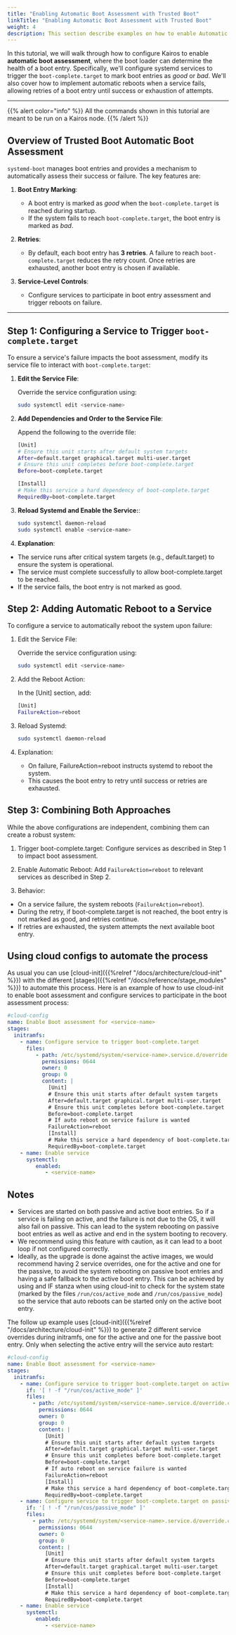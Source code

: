 ```yaml
---
title: "Enabling Automatic Boot Assessment with Trusted Boot"
linkTitle: "Enabling Automatic Boot Assessment with Trusted Boot"
weight: 4
description: This section describe examples on how to enable Automatic Boot Assessment with Trusted Boot in your own services.
---
```




In this tutorial, we will walk through how to configure Kairos to enable **automatic boot assessment**, where the boot loader can determine the health of a boot entry. Specifically, we'll configure systemd services to trigger the `boot-complete.target` to mark boot entries as *good* or *bad*. We'll also cover how to implement automatic reboots when a service fails, allowing retries of a boot entry until success or exhaustion of attempts.

---

{{% alert color="info" %}}
All the commands shown in this tutorial are meant to be run on a Kairos node.
{{% /alert %}}


## Overview of Trusted Boot Automatic Boot Assessment

`systemd-boot` manages boot entries and provides a mechanism to automatically assess their success or failure. The key features are:

1. **Boot Entry Marking**:
    - A boot entry is marked as *good* when the `boot-complete.target` is reached during startup.
    - If the system fails to reach `boot-complete.target`, the boot entry is marked as *bad*.

2. **Retries**:
    - By default, each boot entry has **3 retries**. A failure to reach `boot-complete.target` reduces the retry count. Once retries are exhausted, another boot entry is chosen if available.

3. **Service-Level Controls**:
    - Configure services to participate in boot entry assessment and trigger reboots on failure.

---

## Step 1: Configuring a Service to Trigger `boot-complete.target`

To ensure a service's failure impacts the boot assessment, modify its service file to interact with `boot-complete.target`:

1. **Edit the Service File**:  

   Override the service configuration using:
   ```bash
   sudo systemctl edit <service-name>
    ```

2. **Add Dependencies and Order to the Service File**:

   Append the following to the override file:
    ```bash
    [Unit]
    # Ensure this unit starts after default system targets
    After=default.target graphical.target multi-user.target
    # Ensure this unit completes before boot-complete.target
    Before=boot-complete.target
   
    [Install]
    # Make this service a hard dependency of boot-complete.target
    RequiredBy=boot-complete.target
    ```
   
3. **Reload Systemd and Enable the Service:**:

    ```bash
    sudo systemctl daemon-reload
    sudo systemctl enable <service-name>
    ```
   
4. **Explanation**:

  - The service runs after critical system targets (e.g., default.target) to ensure the system is operational.
  - The service must complete successfully to allow boot-complete.target to be reached.
  - If the service fails, the boot entry is not marked as good.


## Step 2: Adding Automatic Reboot to a Service

To configure a service to automatically reboot the system upon failure:

1.  Edit the Service File:

    Override the service configuration using:
    ```bash
    sudo systemctl edit <service-name>
    ```
2. Add the Reboot Action:

   In the [Unit] section, add:
    ```bash
    [Unit]
    FailureAction=reboot
    ```
3. Reload Systemd:
    ```bash
    sudo systemctl daemon-reload
    ```
4. Explanation:
   - On failure, FailureAction=reboot instructs systemd to reboot the system.
   - This causes the boot entry to retry until success or retries are exhausted.


## Step 3: Combining Both Approaches

While the above configurations are independent, combining them can create a robust system:

1. Trigger boot-complete.target:
   Configure services as described in Step 1 to impact boot assessment.

2. Enable Automatic Reboot:
   Add `FailureAction=reboot` to relevant services as described in Step 2.

3. Behavior:
  - On a service failure, the system reboots (`FailureAction=reboot`).
  - During the retry, if boot-complete.target is not reached, the boot entry is not marked as good, and retries continue.
  - If retries are exhausted, the system attempts the next available boot entry.


## Using cloud configs to automate the process

As usual you can use [cloud-init]({{%relref "/docs/architecture/cloud-init" %}}) with the different [stages]({{%relref "/docs/reference/stage_modules" %}}) to automate this process. Here is an example of how to use cloud-init to enable boot assessment and configure services to participate in the boot assessment process:

```yaml
#cloud-config
name: Enable Boot assessment for <service-name>
stages:
  initramfs:
    - name: Configure service to trigger boot-complete.target
      files:
         - path: /etc/systemd/system/<service-name>.service.d/override.conf
           permissions: 0644
           owner: 0
           group: 0
           content: |
             [Unit]
             # Ensure this unit starts after default system targets
             After=default.target graphical.target multi-user.target
             # Ensure this unit completes before boot-complete.target
             Before=boot-complete.target
             # If auto reboot on service failure is wanted
             FailureAction=reboot
             [Install]
             # Make this service a hard dependency of boot-complete.target
             RequiredBy=boot-complete.target
    - name: Enable service
      systemctl:
         enabled:
            - <service-name>
```


## Notes

 - Services are started on both passive and active boot entries. So if a service is failing on active, and the failure is not due to the OS, it will also fail on passive. This can lead to the system rebooting on passive boot entries as well as active and end in the system booting to recovery.
 - We recommend using this feature with caution, as it can lead to a boot loop if not configured correctly.
 - Ideally, as the upgrade is done against the active images, we would recommend having 2 service overrides, one for the active and one for the passive, to avoid the system rebooting on passive boot entries and having a safe fallback to the active boot entry. This can be achieved by using and IF stanza when using cloud-init to check for the system state (marked by the files `/run/cos/active_mode` and `/run/cos/passive_mode`) so the service that auto reboots can be started only on the active boot entry.

The follow up example uses [cloud-init]({{%relref "/docs/architecture/cloud-init" %}}) to generate 2 different service overrides during initramfs, one for the active and one for the passive boot entry. Only when selecting the active entry will the service auto restart:

```yaml
#cloud-config
name: Enable Boot assessment for <service-name>
stages:
  initramfs:
    - name: Configure service to trigger boot-complete.target on active
      if: '[ ! -f "/run/cos/active_mode" ]'
      files:
        - path: /etc/systemd/system/<service-name>.service.d/override.conf
          permissions: 0644
          owner: 0
          group: 0
          content: |
            [Unit]
            # Ensure this unit starts after default system targets
            After=default.target graphical.target multi-user.target
            # Ensure this unit completes before boot-complete.target
            Before=boot-complete.target
            # If auto reboot on service failure is wanted
            FailureAction=reboot
            [Install]
            # Make this service a hard dependency of boot-complete.target
            RequiredBy=boot-complete.target
    - name: Configure service to trigger boot-complete.target on passive
      if: '[ ! -f "/run/cos/passive_mode" ]'
      files:
        - path: /etc/systemd/system/<service-name>.service.d/override.conf
          permissions: 0644
          owner: 0
          group: 0
          content: |
            [Unit]
            # Ensure this unit starts after default system targets
            After=default.target graphical.target multi-user.target
            # Ensure this unit completes before boot-complete.target
            Before=boot-complete.target
            [Install]
            # Make this service a hard dependency of boot-complete.target
            RequiredBy=boot-complete.target
    - name: Enable service
      systemctl:
         enabled:
            - <service-name>
```
   